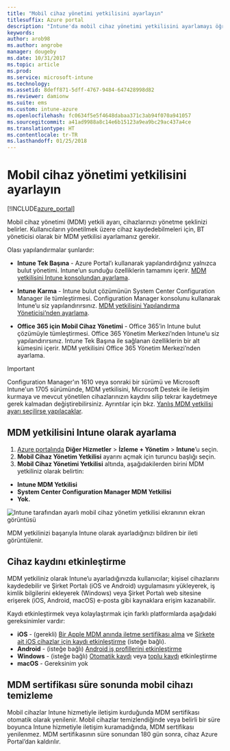 ```yaml
---
title: "Mobil cihaz yönetimi yetkilisini ayarlayın"
titlesuffix: Azure portal
description: "Intune'da mobil cihaz yönetimi yetkilisini ayarlamayı öğrenin. \""
keywords: 
author: arob98
ms.author: angrobe
manager: dougeby
ms.date: 10/31/2017
ms.topic: article
ms.prod: 
ms.service: microsoft-intune
ms.technology: 
ms.assetid: 8deff871-5dff-4767-9484-647428998d82
ms.reviewer: damionw
ms.suite: ems
ms.custom: intune-azure
ms.openlocfilehash: fc0634f5e5f4648dabaa371c3ab94f070a941057
ms.sourcegitcommit: a41ad9988a8c14e6b15123a9ea9bc29ac437a4ce
ms.translationtype: HT
ms.contentlocale: tr-TR
ms.lasthandoff: 01/25/2018
---
```

# <a name="set-the-mobile-device-management-authority"></a>Mobil cihaz yönetimi yetkilisini ayarlayın

[!INCLUDE[azure_portal](./includes/azure_portal.md)]

Mobil cihaz yönetimi (MDM) yetkili ayarı, cihazlarınızı yönetme şeklinizi belirler. Kullanıcıların yönetilmek üzere cihaz kaydedebilmeleri için, BT yöneticisi olarak bir MDM yetkilisi ayarlamanız gerekir.

Olası yapılandırmalar şunlardır:

- **Intune Tek Başına** - Azure Portal’ı kullanarak yapılandırdığınız yalnızca bulut yönetimi. Intune’un sunduğu özelliklerin tamamını içerir. [MDM yetkilisini Intune konsolundan ayarlama](#set-mdm-authority-to-intune).

- **Intune Karma** - Intune bulut çözümünün System Center Configuration Manager ile tümleştirmesi. Configuration Manager konsolunu kullanarak Intune’u siz yapılandırırsınız. [MDM yetkilisini Yapılandırma Yöneticisi’nden ayarlama](https://docs.microsoft.com/sccm/mdm/deploy-use/configure-intune-subscription).

- **Office 365 için Mobil Cihaz Yönetimi** - Office 365’in Intune bulut çözümüyle tümleştirmesi. Office 365 Yönetim Merkezi’nden Intune’u siz yapılandırırsınız. Intune Tek Başına ile sağlanan özelliklerin bir alt kümesini içerir. MDM yetkilisini Office 365 Yönetim Merkezi’nden ayarlama.

>[!IMPORTANT]    
Configuration Manager'ın 1610 veya sonraki bir sürümü ve Microsoft Intune'un 1705 sürümünde, MDM yetkilisini, Microsoft Destek ile iletişim kurmaya ve mevcut yönetilen cihazlarınızın kaydını silip tekrar kaydetmeye gerek kalmadan değiştirebilirsiniz. Ayrıntılar için bkz. [Yanlış MDM yetkilisi ayarı seçilirse yapılacaklar](/intune-classic/deploy-use/prerequisites-for-enrollment#what-to-do-if-you-choose-the-wrong-mdm-authority-setting).

## <a name="set-mdm-authority-to-intune"></a>MDM yetkilisini Intune olarak ayarlama

1. [Azure portalında](https://portal.azure.com) **Diğer Hizmetler** > **İzleme + Yönetim** > **Intune**’u seçin.
2. **Mobil Cihaz Yönetim Yetkilisi** ayarını açmak için turuncu başlığı seçin.
3. **Mobil Cihaz Yönetimi Yetkilisi** altında, aşağıdakilerden birini MDM yetkiliniz olarak belirtin:
  - **Intune MDM Yetkilisi**
  - **System Center Configuration Manager MDM Yetkilisi**
  - **Yok.**

  ![Intune tarafından ayarlı mobil cihaz yönetim yetkilisi ekranının ekran görüntüsü](media/set-mdm-auth.png)

  MDM yetkilinizi başarıyla Intune olarak ayarladığınızı bildiren bir ileti görüntülenir.

## <a name="enable-device-enrollment"></a>Cihaz kaydını etkinleştirme

MDM yetkiliniz olarak Intune’u ayarladığınızda kullanıcılar; kişisel cihazlarını kaydedebilir ve Şirket Portalı (iOS ve Android) uygulamasını yükleyerek, iş kimlik bilgilerini ekleyerek (Windows) veya Şirket Portalı web sitesine erişerek (iOS, Android, macOS) e-posta gibi kaynaklara erişim kazanabilir.

Kaydı etkinleştirmek veya kolaylaştırmak için farklı platformlarda aşağıdaki gereksinimler vardır:
- **iOS** - (gerekli) [Bir Apple MDM anında iletme sertifikası alma](apple-mdm-push-certificate-get.md) ve [Şirkete ait iOS cihazlar için kaydı etkinleştirme](ios-enroll.md) (isteğe bağlı).
- **Android** - (isteğe bağlı) [Android iş profillerini etkinleştirme](android-enroll.md)
- **Windows** - (isteğe bağlı) [Otomatik kaydı](windows-enroll.md) veya [toplu kaydı](windows-bulk-enroll.md) etkinleştirme
- **macOS** - Gereksinim yok


## <a name="mobile-device-cleanup-after-mdm-certificate-expiration"></a>MDM sertifikası süre sonunda mobil cihazı temizleme

Mobil cihazlar Intune hizmetiyle iletişim kurduğunda MDM sertifikası otomatik olarak yenilenir. Mobil cihazlar temizlendiğinde veya belirli bir süre boyunca Intune hizmetiyle iletişim kuramadığında, MDM sertifikası yenilenmez. MDM sertifikasının süre sonundan 180 gün sonra, cihaz Azure Portal’dan kaldırılır.
